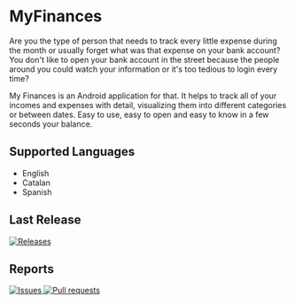 # MyFinances
Are you the type of person that needs to track every little expense during the month or usually forget what was that expense on your bank account? You don't like to open your bank account in the street because the people around you could watch your information or it's too tedious to login every time?

My Finances is an Android application for that. It helps to track all of your incomes and expenses with detail, visualizing them into different categories or between dates. Easy to use, easy to open and easy to know in a few seconds your balance.

## Supported Languages
- English
- Catalan
- Spanish



## Last Release
<p>
    <a href="https://github.com/PolRecasensSarra/MyFinances/releases">
        <img alt="Releases" src="https://img.shields.io/github/v/release/PolRecasensSarra/MyFinances?color=blue" />
    </a>
</p>

## Reports

<p>
    <a href="https://github.com/PolRecasensSarra/MyFinances/issues">
      <img alt="Issues" src="https://img.shields.io/github/issues/PolRecasensSarra/MyFinances?color=D94D4C" />
    </a>
    <a href="https://github.com/PolRecasensSarra/MyFinances/pulls">
      <img alt="Pull requests" src="https://img.shields.io/github/issues-pr/PolRecasensSarra/MyFinances?color=ECA539" />
    </a>
</p>
